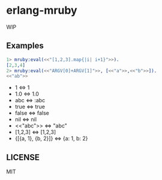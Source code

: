 # erlang-mruby

WIP

## Examples

```erlang
1> mruby:eval(<<"[1,2,3].map{|i| i+1}">>).
[2,3,4]
2> mruby:eval(<<"ARGV[0]+ARGV[1]">>, [<<"a">>,<<"b">>]).
<<"ab">>
```


* 1 <=> 1
* 1.0 <=> 1.0
* abc <=> :abc
* true <=> true
* false <=> false
* nil <=> nil
* <<"abc">> <=> "abc"
* [1,2,3] <=> [1,2,3]
* {[{a, 1}, {b, 2}]} <=> {a: 1, b: 2}

## LICENSE

MIT

